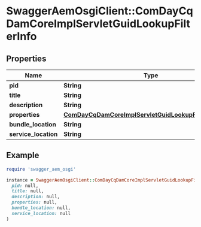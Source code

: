 # SwaggerAemOsgiClient::ComDayCqDamCoreImplServletGuidLookupFilterInfo

## Properties

| Name | Type | Description | Notes |
| ---- | ---- | ----------- | ----- |
| **pid** | **String** |  | [optional] |
| **title** | **String** |  | [optional] |
| **description** | **String** |  | [optional] |
| **properties** | [**ComDayCqDamCoreImplServletGuidLookupFilterProperties**](ComDayCqDamCoreImplServletGuidLookupFilterProperties.md) |  | [optional] |
| **bundle_location** | **String** |  | [optional] |
| **service_location** | **String** |  | [optional] |

## Example

```ruby
require 'swagger_aem_osgi'

instance = SwaggerAemOsgiClient::ComDayCqDamCoreImplServletGuidLookupFilterInfo.new(
  pid: null,
  title: null,
  description: null,
  properties: null,
  bundle_location: null,
  service_location: null
)
```

